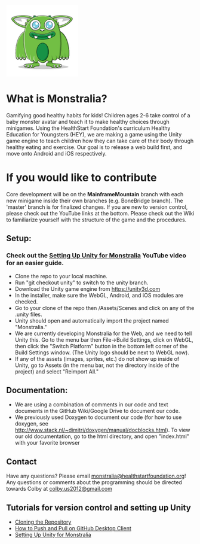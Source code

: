 ![](https://github.com/HealthStart-Monstralia/Monstralia/blob/master/Monstralia.png)
# What is Monstralia?
Gamifying good healthy habits for kids! Children ages 2-6 take control of a baby monster avatar and teach it to make healthy choices through minigames. Using the HealthStart Foundation's curriculum Healthy Education for Youngsters (HEY), we are making a game using the Unity game engine to teach children how they can take care of their body through healthy eating and exercise. Our goal is to release a web build first, and move onto Android and iOS respectively.

# If you would like to contribute
Core development will be on the **MainframeMountain** branch with each new minigame inside their own branches (e.g. BoneBridge branch). The 'master' branch is for finalized changes. If you are new to version control, please check out the YouTube links at the bottom. Please check out the Wiki to familiarize yourself with the structure of the game and the procedures.

## Setup:
### Check out the [Setting Up Unity for Monstralia](https://www.youtube.com/watch?v=z7IWprAU3A0) YouTube video for an easier guide.
* Clone the repo to your local machine.
* Run "git checkout unity" to switch to the unity branch.
* Download the Unity game engine from https://unity3d.com
* In the installer, make sure the WebGL, Android, and iOS modules are checked.
* Go to your clone of the repo then /Assets/Scenes and click on any of the .unity files.
* Unity should open and automatically import the project named "Monstralia."
* We are currently developing Monstralia for the Web, and we need to tell Unity this. Go to the menu bar then File->Build Settings, click on WebGL, then click the "Switch Platform" button in the bottom left corner of the Build Settings window. (The Unity logo should be next to WebGL now).
* If any of the assets (images, sprites, etc.) do not show up inside of Unity, go to Assets (in the menu bar, not the directory inside of the project) and select "Reimport All."

## Documentation:
* We are using a combination of comments in our code and text documents in the GitHub Wiki/Google Drive to document our code.
* We previously used Doxygen to document our code (for how to use doxygen, see http://www.stack.nl/~dimitri/doxygen/manual/docblocks.html). To view our old documentation, go to the html directory, and open "index.html" with your favorite browser

## Contact
Have any questions? Please email monstralia@healthstartfoundation.org!
Any questions or comments about the programming should be directed towards Colby at colby.us2012@gmail.com

## Tutorials for version control and setting up Unity
* [Cloning the Repository](https://www.youtube.com/watch?v=7JS5MAYkPdc)
* [How to Push and Pull on GitHub Desktop Client](https://www.youtube.com/watch?v=nyibhtOqj1w)
* [Setting Up Unity for Monstralia](https://www.youtube.com/watch?v=z7IWprAU3A0)
